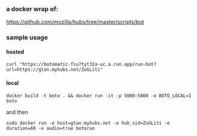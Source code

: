 

### a docker wrap of:
https://github.com/mozilla/hubs/tree/master/scripts/bot

### sample usage 
#### hosted
`curl "https://botomatic-fsu7tyt32a-uc.a.run.app/run-bot?url=https://gtan.myhubs.net/ZuGLiti"`

#### local
`docker build -t boto . && docker run -it -p 5000:5000 -e BOTO_LOCAL=1 boto`

and then

`sudo docker run -e host=gtan.myhubs.net -e hub_sid=ZuGLiti -e duration=60 -e audio=true botorun`
